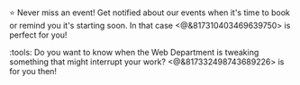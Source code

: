 :star: Never miss an event! Get notified about our events when it's time to book or remind you it's starting soon. In that case <@&817310403469639750> is perfect for you!

:tools: Do you want to know when the Web Department is tweaking something that might interrupt your work? <@&817332498743689226> is for you then!